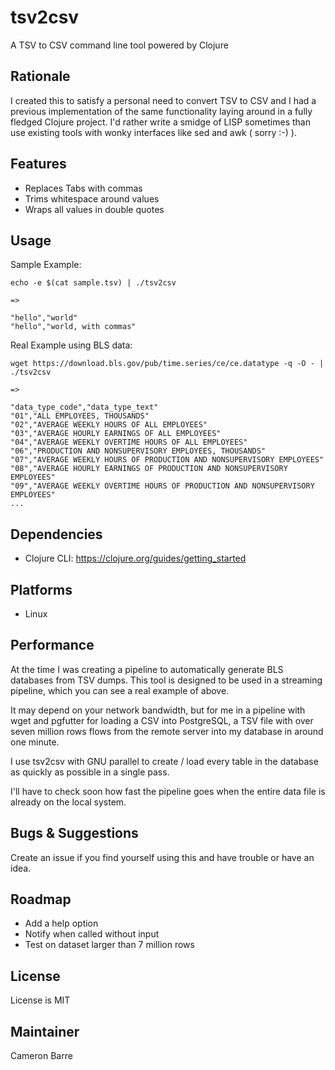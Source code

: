 # tsv2csv
A TSV to CSV command line tool powered by Clojure

## Rationale

I created this to satisfy a personal need to convert TSV to CSV and I had a previous implementation of the same functionality laying around in a fully fledged Clojure project. I'd rather write a smidge of LISP sometimes than use existing tools with wonky interfaces like sed and awk ( sorry :-) ).

## Features

- Replaces Tabs with commas
- Trims whitespace around values
- Wraps all values in double quotes

## Usage

Sample Example:

```
echo -e $(cat sample.tsv) | ./tsv2csv

=>

"hello","world"
"hello","world, with commas"
```

Real Example using BLS data:

```
wget https://download.bls.gov/pub/time.series/ce/ce.datatype -q -O - | ./tsv2csv

=>

"data_type_code","data_type_text"
"01","ALL EMPLOYEES, THOUSANDS"
"02","AVERAGE WEEKLY HOURS OF ALL EMPLOYEES"
"03","AVERAGE HOURLY EARNINGS OF ALL EMPLOYEES"
"04","AVERAGE WEEKLY OVERTIME HOURS OF ALL EMPLOYEES"
"06","PRODUCTION AND NONSUPERVISORY EMPLOYEES, THOUSANDS"
"07","AVERAGE WEEKLY HOURS OF PRODUCTION AND NONSUPERVISORY EMPLOYEES"
"08","AVERAGE HOURLY EARNINGS OF PRODUCTION AND NONSUPERVISORY EMPLOYEES"
"09","AVERAGE WEEKLY OVERTIME HOURS OF PRODUCTION AND NONSUPERVISORY EMPLOYEES"
...
```

## Dependencies

- Clojure CLI: https://clojure.org/guides/getting_started

## Platforms

- Linux

## Performance

At the time I was creating a pipeline to automatically generate BLS databases from TSV dumps. This tool is designed to be used in a streaming pipeline, which you can see a real example of above. 

It may depend on your network bandwidth, but for me in a pipeline with wget and pgfutter for loading a CSV into PostgreSQL, a TSV file with over seven million rows flows from the remote server into my database in around one minute. 

I use tsv2csv with GNU parallel to create / load every table in the database as quickly as possible in a single pass.

I'll have to check soon how fast the pipeline goes when the entire data file is already on the local system.

## Bugs & Suggestions

Create an issue if you find yourself using this and have trouble or have an idea.

## Roadmap

- Add a help option
- Notify when called without input
- Test on dataset larger than 7 million rows

## License

License is MIT

## Maintainer

Cameron Barre
